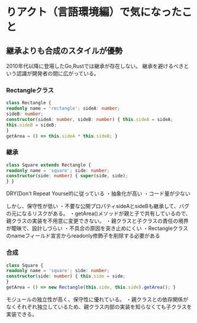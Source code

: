 # りアクト（言語環境編）で気になったこと
## 継承よりも合成のスタイルが優勢
2010年代以降に登場したGo,Rustでは継承が存在しない。
継承を避けるべきという認識が開発者の間に広がっている。
### Rectangleクラス
```ts
class Rectangle {
readonly name = 'rectangle'; sideA: number;
sideB: number;
constructor(sideA: number, sideB: number) { this.sideA = sideA;
this.sideB = sideB;
}
getArea = () => this.sideA * this.sideB; }
```


### 継承
```ts
class Square extends Rectangle {
readonly name = 'square'; side: number;
constructor(side: number) { super(side, side);
} }
```

DRY(Don't Repeat Yourself)に従っている
・抽象化が高い
・コード量が少ない

しかし、保守性が低い
・不要な公開プロパティsideAとsideBも継承して、バグの元になるリスクがある。
・getArea()メソッドが親と子で共有しているので、親クラスの実装を不用意に変更できない。
・親クラスと子クラスの責任の境界が曖昧で、設計しづらい
・不具合の原因を突き止めにくい
・Rectangleクラスのnameフィールド宣言からreadonly修飾子を削除する必要がある

### 合成
```ts
class Square {
readonly name = 'square'; side: number;
constructor(side: number) { this.side = side;
}
getArea = () => new Rectangle(this.side, this.side).getArea(); }
```

モジュールの独立性が高く、保守性に優れている。
・親クラスとの依存関係がなくそれぞれ独立しているため、親クラス内部の実装を知らなくても子クラスを実装できる。
